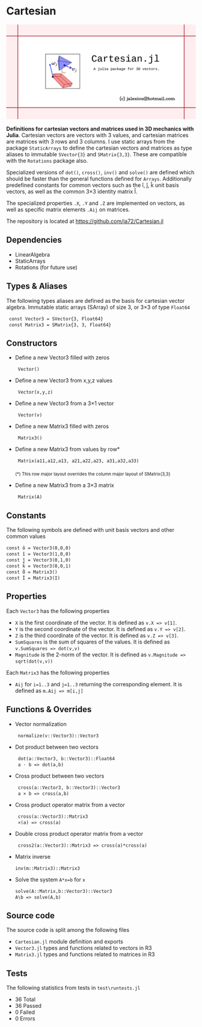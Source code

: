 # Cartesian

![logo](cartesian-logo-image.png)

**Definitions for cartesian vectors and matrices used in 3D mechanics with Julia**. Cartesian vectors are vectors with 3 values, and cartesian matrices are matrices with 3 rows and 3 columns. I use static arrays from the package `StaticArrays` to define the cartesian vectors and matrices as type aliases to immutable `SVector{3}` and `SMatrix{3,3}`. These are compatible with the `Rotations` package also.

Specialized versions of `dot()`, `cross()`, `inv()` and `solve()` are defined which should be faster than the general functions defined for `Arrays`. Additionally predefined constants for common vectors such as the î, ĵ, k̂ unit basis vectors, as well as the common 3×3 identity matrix Î.

The specialized properties `.X`, `.Y` and `.Z` are implemented on vectors, as well as specific matrix elements `.Aij` on matrices. 

The repository is located at https://github.com/ja72/Cartesian.jl

## Dependencies

 - LinearAlgebra
 - StaticArrays
 - Rotations (for future use)

 ## Types & Aliases

The following types aliases are defined as the basis for cartesian vector algebra. Immutable static arrays (SArray) of size 3, or 3×3 of type `Float64`

     const Vector3 = SVector{3, Float64}
     const Matrix3 = SMatrix{3, 3, Float64} 

## Constructors

 - Define a new Vector3 filled with zeros

        Vector()

 - Define a new Vector3 from x,y,z values

        Vector(x,y,z)

 - Define a new Vector3 from a 3×1 vector
        
        Vector(v)

 - Define a new Matrix3 filled with zeros

        Matrix3()

 - Define a new Matrix3 from values by row*

        Matrix(a11,a12,a13, a21,a22,a23, a31,a32,a33)

    <sub>(*) This row major layout overrides the column major layout of SMatrix{3,3}</sub>

 - Define a new Matrix3 from a 3×3 matrix

        Matrix(A)

## Constants

The following symbols are defined with unit basis vectors and other common values

    const ô = Vector3(0,0,0)
    const î = Vector3(1,0,0)
    const ĵ = Vector3(0,1,0)
    const k̂ = Vector3(0,0,1)
    const Ô = Matrix3()
    const Î = Matrix3(I)

## Properties

Each `Vector3` has the following properties

 - `X` is the first coordinate of the vector. It is defined as `v.X => v[1]`.
 - `Y` is the second coordinate of the vector. It is defined as `v.Y => v[2]`.
 - `Z` is the third  coordinate of the vector. It is defined as `v.Z => v[3]`.
 - `SumSquares` is the sum of squares of the values. It is defined as `v.SumSquares => dot(v,v)`
 - `Magnitude` is the 2-norm of the vector. It is defined as `v.Magnitude => sqrt(dot(v,v))`

Each `Matrix3` has the following properties

 - `Aij` for `i=1..3` and `j=1..3` returning the corresponding element. It is defined as `m.Aij => m[i,j]`

## Functions & Overrides

 - Vector normalization

        normalize(v::Vector3)::Vector3

 - Dot product between two vectors

        dot(a::Vector3, b::Vector3)::Float64
        a ⋅ b => dot(a,b)

 - Cross product between two vectors

        cross(a::Vector3, b::Vector3)::Vector3
        a × b => cross(a,b)

 - Cross product operator matrix from a vector

        cross(a::Vector3)::Matrix3
        ×(a) => cross(a)

 - Double cross product operator matrix from a vector

        cross2(a::Vector3)::Matrix3 => cross(a)*cross(a)

 - Matrix inverse

       inv(m::Matrix3)::Matrix3

 - Solve the system `A*x=b` for `x`

       solve(A::Matrix,b::Vector3)::Vector3
       A\b => solve(A,b)

## Source code

The source code is split among the following files
 - `Cartesian.jl` module definition and exports
 - `Vector3.jl` types and functions related to vectors in R3
 - `Matrix3.jl` types and functions related to matrices in R3

## Tests

The following statistics from tests in `test\runtests.jl`

 - 36 Total
 - 36 Passed
 - 0 Failed
 - 0 Errors